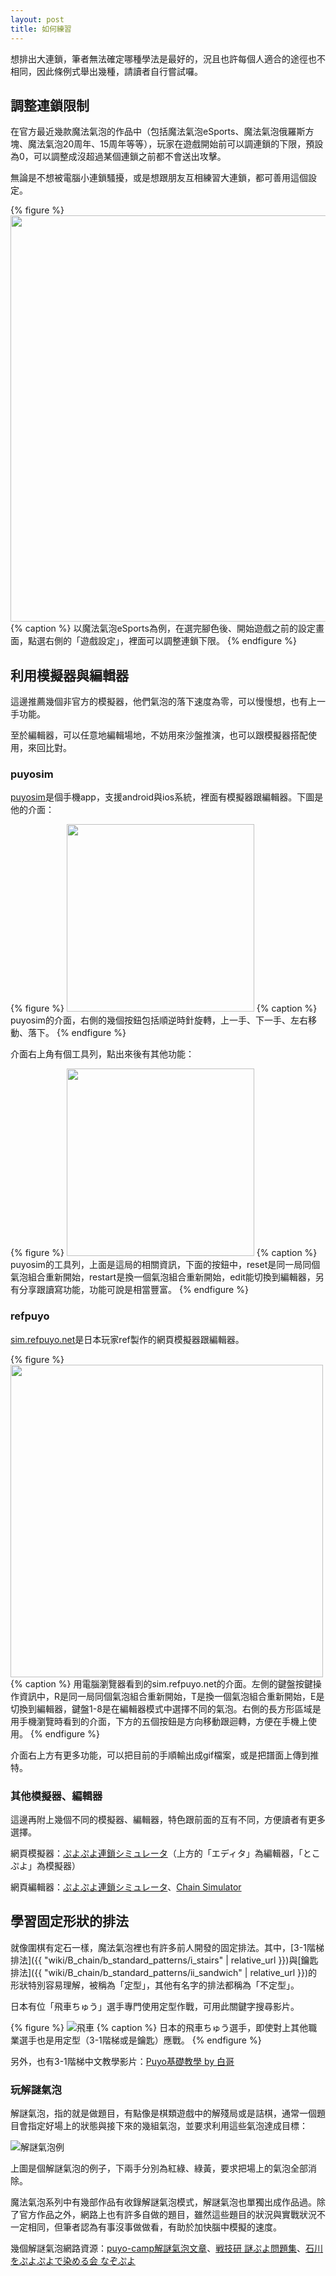 ```yaml
---
layout: post
title: 如何練習
---
```


想排出大連鎖，筆者無法確定哪種學法是最好的，況且也許每個人適合的途徑也不相同，因此條例式舉出幾種，請讀者自行嘗試囉。

## 調整連鎖限制

在官方最近幾款魔法氣泡的作品中（包括魔法氣泡eSports、魔法氣泡俄羅斯方塊、魔法氣泡20周年、15周年等等），玩家在遊戲開始前可以調連鎖的下限，預設為0，可以調整成沒超過某個連鎖之前都不會送出攻擊。

無論是不想被電腦小連鎖騷擾，或是想跟朋友互相練習大連鎖，都可善用這個設定。

{% figure %}
<img src="https://i.imgur.com/BzOSL7w.jpg" width="650">
{% caption %}
以魔法氣泡eSports為例，在選完腳色後、開始遊戲之前的設定畫面，點選右側的「遊戲設定」，裡面可以調整連鎖下限。
{% endfigure %}

## 利用模擬器與編輯器

這邊推薦幾個非官方的模擬器，他們氣泡的落下速度為零，可以慢慢想，也有上一手功能。

至於編輯器，可以任意地編輯場地，不妨用來沙盤推演，也可以跟模擬器搭配使用，來回比對。

### puyosim

[puyosim](https://puyos.im/)是個手機app，支援android與ios系統，裡面有模擬器跟編輯器。下圖是他的介面：

{% figure %}
<img src="https://i.imgur.com/3Na4GF4.jpg" width="300">
{% caption %}
puyosim的介面，右側的幾個按鈕包括順逆時針旋轉，上一手、下一手、左右移動、落下。
{% endfigure %}

介面右上角有個工具列，點出來後有其他功能：

{% figure %}
<img src="https://i.imgur.com/nLsAjEi.jpg" width="300">
{% caption %}
puyosim的工具列，上面是這局的相關資訊，下面的按鈕中，reset是同一局同個氣泡組合重新開始，restart是換一個氣泡組合重新開始，edit能切換到編輯器，另有分享跟讀寫功能，功能可說是相當豐富。
{% endfigure %}

### refpuyo

[sim.refpuyo.net](sim.refpuyo.net)是日本玩家ref製作的網頁模擬器跟編輯器。

{% figure %}
<img src="https://i.imgur.com/8h85Op5.jpg" width="500">
{% caption %}
用電腦瀏覽器看到的sim.refpuyo.net的介面。左側的鍵盤按鍵操作資訊中，R是同一局同個氣泡組合重新開始，T是換一個氣泡組合重新開始，E是切換到編輯器，鍵盤1-8是在編輯器模式中選擇不同的氣泡。右側的長方形區域是用手機瀏覽時看到的介面，下方的五個按鈕是方向移動跟迴轉，方便在手機上使用。
{% endfigure %}

介面右上方有更多功能，可以把目前的手順輸出成gif檔案，或是把譜面上傳到推特。

### 其他模擬器、編輯器

這邊再附上幾個不同的模擬器、編輯器，特色跟前面的互有不同，方便讀者有更多選擇。

網頁模擬器：[ぷよぷよ連鎖シミュレータ](http://www.puyop.com/s/)（上方的「エディタ」為編輯器，「とこぷよ」為模擬器）

網頁編輯器：[ぷよぷよ連鎖シミュレータ](http://www.puyop.com/s/)、[Chain Simulator](https://puyonexus.com/chainsim/)

## 學習固定形狀的排法

就像圍棋有定石一樣，魔法氣泡裡也有許多前人開發的固定排法。其中，[3-1階梯排法]({{ "wiki/B_chain/b_standard_patterns/i_stairs" | relative_url }})與[鑰匙排法]({{ "wiki/B_chain/b_standard_patterns/ii_sandwich" | relative_url }})的形狀特別容易理解，被稱為「定型」，其他有名字的排法都稱為「不定型」。

日本有位「飛車ちゅう」選手專門使用定型作戰，可用此關鍵字搜尋影片。

{% figure %}
![飛車](https://i.imgur.com/B9TrLAx.jpg)
{% caption %}
日本的飛車ちゅう選手，即使對上其他職業選手也是用定型（3-1階梯或是鑰匙）應戰。
{% endfigure %}

另外，也有3-1階梯中文教學影片：[Puyo基礎教學 by 白哥](https://www.youtube.com/watch?v=Cso12CkyWLA)

### 玩解謎氣泡

解謎氣泡，指的就是做題目，有點像是棋類遊戲中的解殘局或是詰棋，通常一個題目會指定好場上的狀態與接下來的幾組氣泡，並要求利用這些氣泡達成目標：

![解謎氣泡例](https://i.imgur.com/I0btBu0.jpg)

上圖是個解謎氣泡的例子，下兩手分別為紅綠、綠黃，要求把場上的氣泡全部消除。

魔法氣泡系列中有幾部作品有收錄解謎氣泡模式，解謎氣泡也單獨出成作品過。除了官方作品之外，網路上也有許多自做的題目，雖然這些題目的狀況與實戰狀況不一定相同，但筆者認為有事沒事做做看，有助於加快腦中模擬的速度。

幾個解謎氣泡網路資源：[puyo-camp解謎氣泡文章](https://puyo-camp.jp/posts?utf8=✓&qe%5Bby_tags%5D%5B%5D=245&qe%5Bby_keywords%5D=&qe%5Bby_excluding_keywords%5D=&qe%5Bstart_year%5D=&qe%5Bstart_month%5D=&qe%5Bstart_day%5D=&qe%5Bend_year%5D=&qe%5Bend_month%5D=&qe%5Bend_day%5D=&commit=この条件で絞り込み)、[戦技研 謎ぷよ問題集](http://sengiken.web.fc2.com/nazopuyo.html)、[石川をぷよぷよで染める会 なぞぷよ](http://www.spacelan.ne.jp/~shiroma/ips/nazo/)
